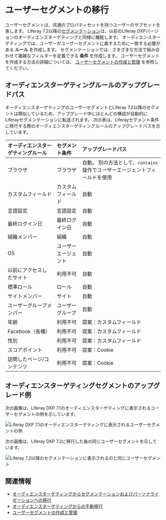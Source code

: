 # ユーザーセグメントの移行

ユーザーセグメントは、共通のプロパティセットを持つユーザーのサブセットを表します。 Liferay 7.2以降の[セグメンテーション](../segmentation/creating-and-managing-user-segments.md)は、以前のLiferay DXPバージョンのオーディエンスターゲティングと同様に機能します。  オーディエンスターゲティングでは、ユーザーがユーザーセグメントに属するために一致する必要がある **ルール** を作成します。 セグメンテーションでは、さまざまな方法で組み合わせて複雑なフィルターを定義できる **条件** を作成します。 ユーザーセグメントを作成する方法の詳細については、 [ユーザーセグメントの作成と管理](../segmentation/creating-and-managing-user-segments.md) を参照してください。

<a name="upgrade-paths-for-audience-targeting-rules" />

## オーディエンスターゲティングルールのアップグレードパス

オーディエンスターゲティングのユーザーセグメントとLiferay 7.2以降のセグメントは類似しているため、アップグレード中にほとんどの構成が自動的にLiferayセグメンテーションに転送されます。 次の表は、Liferayセグメント条件に移行する際のオーディエンスターゲティングルールのアップグレードパスを示しています。

| オーディエンスターゲティングルール | セグメント条件    | アップグレードパス                                   |
|:----------------- |:---------- |:------------------------------------------- |
| ブラウザ              | ブラウザ       | 自動。 別の方法として、`contains`操作でユーザーエージェントフィールドを使用 |
| カスタムフィールド         | カスタムフィールド  | 自動                                          |
| 言語設定              | 言語設定       | 自動                                          |
| 最終ログイン日           | 最終ログイン日    | 自動                                          |
| 組織メンバー            | 組織         | 自動                                          |
| OS                | ユーザーエージェント | 自動                                          |
| 以前にアクセスしたサイト      | 利用不可       | 自動                                          |
| 標準ロール             | ロール        | 自動                                          |
| サイトメンバー           | サイト        | 自動                                          |
| ユーザーグループメンバー      | ユーザーグループ   | 自動                                          |
| 年齢                | 利用不可       | 提案：カスタムフィールド                                |
| Facebook（各種）      | 利用不可       | 提案：カスタムフィールド                                |
| 性別                | 利用不可       | 提案：カスタムフィールド                                |
| スコアポイント           | 利用不可       | 提案：Cookie                                   |
| 訪問したページ/コンテンツ     | 利用不可       | 提案：Cookie                                   |

<a name="upgrade-example-for-an-audience-targeting-segment" />

## オーディエンスターゲティングセグメントのアップグレード例

次の画像は、Liferay DXP 7.1のオーディエンスターゲティングに表示されるユーザーセグメントの例を示しています。

![Liferay DXP 7.1のオーディエンスターゲティングに表示されるユーザーセグメントの例](./migrating-user-segments/images/01.png)

次の画像は、Liferay DXP 7.2に移行した後の同じユーザーセグメントを示しています。

![Liferay 7.2以降のセグメンテーションに表示されるのと同じユーザーセグメント](./migrating-user-segments/images/02.png)

<a name="related-information" />

## 関連情報

- [オーディエンスターゲティングからセグメンテーションおよびパーソナライゼーションへの移行](./migrating-to-segmentation-and-personalization.md)
- [オーディエンスターゲティングからの手動移行](./manually-migrating-from-audience-targeting.md)
- [ユーザーセグメントの作成と管理](../segmentation/creating-and-managing-user-segments.md)
